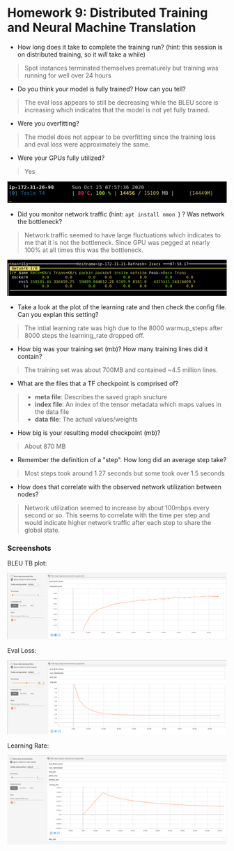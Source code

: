 # Homework 9: Distributed Training and Neural Machine Translation


* How long does it take to complete the training run? (hint: this session is on distributed training, so it *will* take a while)

> Spot instances terminated themselves prematurely but training was running for well over 24 hours

* Do you think your model is fully trained? How can you tell?

> The eval loss appears to still be decreasing while the BLEU score is increasing which indicates that the model is not yet fully trained.

* Were you overfitting?

> The model does not appear to be overfitting since the training loss and eval loss were approximately the same.

* Were your GPUs fully utilized?

> Yes


![GPU Utilization](./docs/gpu_utilization.png)

* Did you monitor network traffic (hint:  ```apt install nmon ```) ? Was network the bottleneck?

> Network traffic seemed to have large fluctuations which indicates to me that it is not the bottleneck. Since GPU was pegged at nearly 100% at all times this was the bottleneck.

![GPU Utilization](./docs/network_utilization.png)

* Take a look at the plot of the learning rate and then check the config file.  Can you explan this setting?

> The intial learning rate was high due to the 8000 warmup_steps after 8000 steps the learning_rate dropped off.

* How big was your training set (mb)? How many training lines did it contain?

> The training set was about 700MB and contained ~4.5 million lines.

* What are the files that a TF checkpoint is comprised of?

>- **meta file**: Describes the saved graph sructure
>- **index file**: An index of the tensor metadata which maps values in the data file
>- **data file**: The actual values/weights

* How big is your resulting model checkpoint (mb)?

> About 870 MB

* Remember the definition of a "step". How long did an average step take?

> Most steps took around 1.27 seconds but some took over 1.5 seconds

* How does that correlate with the observed network utilization between nodes?

> Network utilization seemed to increase by about 100mbps every second or so. This seems to correlate with the time per step and would indicate higher network traffic after each step to share the global state.

### Screenshots

BLEU TB plot:

![Validation BLEU curve](./docs/bleu.png)

Eval Loss:

![Validation loss curve](./docs/eval_loss.png)

Learning Rate:

![Learning rate curve](./docs/learning_rate.png)
